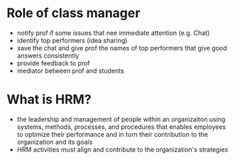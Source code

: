 # Role of class manager
 - notify prof if some issues that nee immediate attention (e.g. Chat)
 - identify top performers (idea sharing)
 - save the chat and give prof the names of top performers that give good answers consistently
 - provide feedback to prof
 - mediator between prof and students

# What is HRM?
 - the leadership and management of people within an organizaiton using systems, methods, processes, and procedures that enables employees to optimize their performance and in turn their contribution to the organization and its goals
 - HRM activities must align and contribute to the organization's strategies